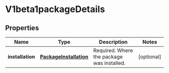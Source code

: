 
# V1beta1packageDetails

## Properties
Name | Type | Description | Notes
------------ | ------------- | ------------- | -------------
**installation** | [**PackageInstallation**](PackageInstallation.md) | Required. Where the package was installed. |  [optional]



